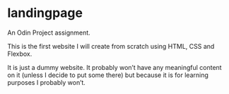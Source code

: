 # landingpage

An Odin Project assignment. 

This is the first website I will create from scratch using HTML, CSS and Flexbox. 

It is just a dummy website. It probably won’t have any meaningful content on it (unless I decide to put some there) but because it is for learning purposes I probably won’t. 